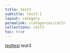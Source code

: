 ```yaml
---
title: test3
subtitle: test3.1
layout: category
permalink: /categories/cat3/
collections: catt3
toc: true
---
```

[testtest](#a1)
<a name="a1"></a><span>test3</span>